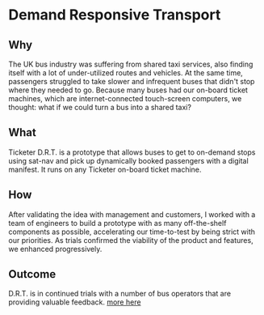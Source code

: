 # Demand Responsive Transport

## Why
The UK bus industry was suffering from shared taxi services, also finding itself with a lot of under-utilized routes and vehicles. At the same time, passengers struggled to take slower and infrequent buses that didn't stop where they needed to go. Because many buses had our on-board ticket machines, which are internet-connected touch-screen computers, we thought: what if we could turn a bus into a shared taxi?

## What
Ticketer D.R.T. is a prototype that allows buses to get to on-demand stops using sat-nav and pick up dynamically booked passengers with a digital manifest. It runs on any Ticketer on-board ticket machine.

## How
After validating the idea with management and customers, I worked with a team of engineers to build a prototype with as many off-the-shelf components as possible, accelerating our time-to-test by being strict with our priorities. As trials confirmed the viability of the product and features, we enhanced progressively.

## Outcome
D.R.T. is in continued trials with a number of bus operators that are providing valuable feedback.
[more here](https://www.ticketer.com/en/article/the-future-of-public-transport-this-time-its-personal/)
